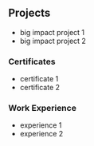 
## Projects
- big impact project 1
- big impact project 2
### Certificates
- certificate 1
- certificate 2
### Work Experience
- experience 1
- experience 2
  
  
